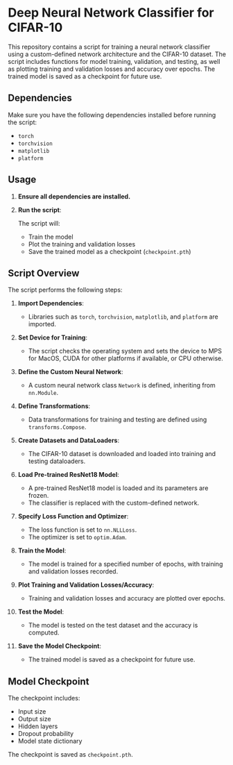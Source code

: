 # Deep Neural Network Classifier for CIFAR-10

This repository contains a script for training a neural network classifier using a custom-defined network architecture and the CIFAR-10 dataset. The script includes functions for model training, validation, and testing, as well as plotting training and validation losses and accuracy over epochs. The trained model is saved as a checkpoint for future use.

## Dependencies

Make sure you have the following dependencies installed before running the script:

- `torch`
- `torchvision`
- `matplotlib`
- `platform`

## Usage

1. **Ensure all dependencies are installed.**

2. **Run the script**:
   
   The script will:
   - Train the model
   - Plot the training and validation losses
   - Save the trained model as a checkpoint (`checkpoint.pth`)
     
## Script Overview

The script performs the following steps:

1. **Import Dependencies**:
   - Libraries such as `torch`, `torchvision`, `matplotlib`, and `platform` are imported.

2. **Set Device for Training**:
   - The script checks the operating system and sets the device to MPS for MacOS, CUDA for other platforms if available, or CPU otherwise.

3. **Define the Custom Neural Network**:
   - A custom neural network class `Network` is defined, inheriting from `nn.Module`.

4. **Define Transformations**:
   - Data transformations for training and testing are defined using `transforms.Compose`.

5. **Create Datasets and DataLoaders**:
   - The CIFAR-10 dataset is downloaded and loaded into training and testing dataloaders.

6. **Load Pre-trained ResNet18 Model**:
   - A pre-trained ResNet18 model is loaded and its parameters are frozen.
   - The classifier is replaced with the custom-defined network.

7. **Specify Loss Function and Optimizer**:
   - The loss function is set to `nn.NLLLoss`.
   - The optimizer is set to `optim.Adam`.

8. **Train the Model**:
   - The model is trained for a specified number of epochs, with training and validation losses recorded.

9. **Plot Training and Validation Losses/Accuracy**:
   - Training and validation losses and accuracy are plotted over epochs.

10. **Test the Model**:
    - The model is tested on the test dataset and the accuracy is computed.

11. **Save the Model Checkpoint**:
    - The trained model is saved as a checkpoint for future use.

## Model Checkpoint

The checkpoint includes:
- Input size
- Output size
- Hidden layers
- Dropout probability
- Model state dictionary

The checkpoint is saved as `checkpoint.pth`.
